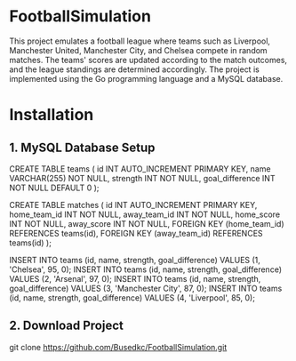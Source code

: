 # FootballSimulation 

This project emulates a football league where teams such as Liverpool, Manchester United, Manchester City, 
and Chelsea compete in random matches. The teams' scores are updated according to the match outcomes, and the 
league standings are determined accordingly. The project is implemented using the Go programming language and a MySQL database.

# Installation 

## 1. MySQL Database Setup

CREATE TABLE teams (
    id INT AUTO_INCREMENT PRIMARY KEY,
    name VARCHAR(255) NOT NULL,
    strength INT NOT NULL,
    goal_difference INT NOT NULL DEFAULT 0
);

CREATE TABLE matches (
    id INT AUTO_INCREMENT PRIMARY KEY,
    home_team_id INT NOT NULL,
    away_team_id INT NOT NULL,
    home_score INT NOT NULL,
    away_score INT NOT NULL,
    FOREIGN KEY (home_team_id) REFERENCES teams(id),
    FOREIGN KEY (away_team_id) REFERENCES teams(id)
);

INSERT INTO teams (id, name, strength, goal_difference) VALUES (1, 'Chelsea', 95, 0);
INSERT INTO teams (id, name, strength, goal_difference) VALUES (2, 'Arsenal', 97, 0);
INSERT INTO teams (id, name, strength, goal_difference) VALUES (3, 'Manchester City', 87, 0);
INSERT INTO teams (id, name, strength, goal_difference) VALUES (4, 'Liverpool', 85, 0);


## 2. Download Project

git clone https://github.com/Busedkc/FootballSimulation.git

